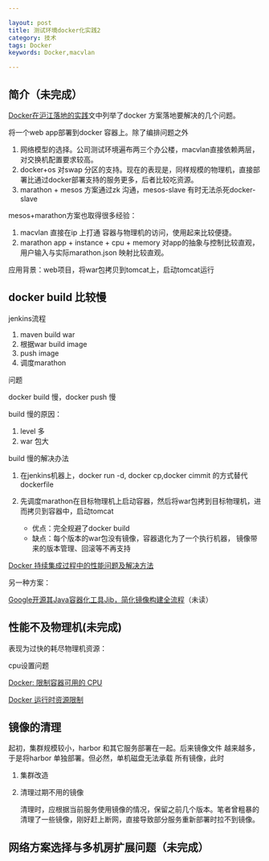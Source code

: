 ```yaml
---

layout: post
title: 测试环境docker化实践2
category: 技术
tags: Docker
keywords: Docker,macvlan

---
```



## 简介（未完成）

[Docker在沪江落地的实践](https://hujiangtech.github.io/tech/%E5%90%8E%E7%AB%AF/2017/03/21/Docker.html)文中列举了docker 方案落地要解决的几个问题。


将一个web app部署到docker 容器上。除了编排问题之外

1. 网络模型的选择。公司测试环境遍布两三个办公楼，macvlan直接依赖两层，对交换机配置要求较高。
2. docker+os 对swap 分区的支持。现在的表现是，同样规模的物理机，直接部署比通过docker部署支持的服务更多，后者比较吃资源。
3. marathon + mesos 方案通过zk 沟通，mesos-slave 有时无法杀死docker-slave

mesos+marathon方案也取得很多经验：

1. macvlan 直接在ip 上打通 容器与物理机的访问，使用起来比较便捷。
2. marathon app + instance + cpu + memory 对app的抽象与控制比较直观，用户输入与实际marathon.json 映射比较直观。

应用背景：web项目，将war包拷贝到tomcat上，启动tomcat运行


## docker build 比较慢


jenkins流程

1. maven build war
2. 根据war build image
3. push image
4. 调度marathon

问题

docker build 慢，docker push 慢
	
build 慢的原因：

1. level 多
2. war 包大

build 慢的解决办法

1. 在jenkins机器上，docker run -d, docker cp,docker cimmit 的方式替代dockerfile
2. 先调度marathon在目标物理机上启动容器，然后将war包拷到目标物理机，进而拷贝到容器中，启动tomcat

	* 优点：完全规避了docker build
	* 缺点：每个版本的war包没有镜像，容器退化为了一个执行机器， 镜像带来的版本管理、回滚等不再支持

	
[Docker 持续集成过程中的性能问题及解决方法](http://oilbeater.com/docker/2016/01/02/use-docker-performance-issue-and-solution.html)

另一种方案：

[Google开源其Java容器化工具Jib，简化镜像构建全流程](https://mp.weixin.qq.com/s/KwmVoFeUG8gJCrgh5AFkvQ)（未读）

## 性能不及物理机(未完成)

表现为过快的耗尽物理机资源：

cpu设置问题

[Docker: 限制容器可用的 CPU](https://www.cnblogs.com/sparkdev/p/8052522.html)

[Docker 运行时资源限制](http://blog.csdn.net/candcplusplus/article/details/53728507)

## 镜像的清理

起初，集群规模较小，harbor 和其它服务部署在一起。后来镜像文件 越来越多，于是将harbor 单独部署。但必然，单机磁盘无法承载 所有镜像，此时

1. 集群改造
2. 清理过期不用的镜像

	清理时，应根据当前服务使用镜像的情况，保留之前几个版本。笔者曾粗暴的清理了一些镜像，刚好赶上断网，直接导致部分服务重新部署时拉不到镜像。

## 网络方案选择与多机房扩展问题（未完成）


